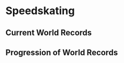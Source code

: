 # Speedskating

<!-- %%% style:  ~/nav_bar            -->
<!-- %%% script: ~/nav_bar            -->
<!-- %%% script: ~/../Utils           -->
<!-- %%% script: ~/../Country_Data    -->
<!-- %%% script: ~/../Country         -->
<!-- %%% script: ~/../Venue           -->
<!-- %%% script: ~/../Athlete         -->
<!-- %%% script: ~/../Records         -->
<!-- %%% script: ~/rinks              -->
<!-- %%% script: ~/skaters            -->
<!-- %%% script: ~/events             -->
<!-- %%% script: ~/record_progression -->

## Current World Records

<div id = "current"></div>

## Progression of World Records

<div id = "navigation"></div>
